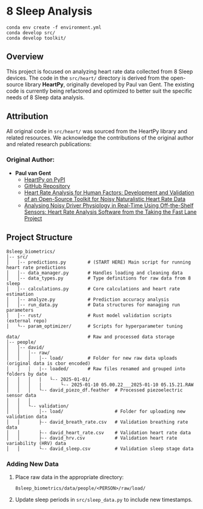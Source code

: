 # 8 Sleep Analysis

```
conda env create -f environment.yml
conda develop src/
conda develop toolkit/
```

## Overview

This project is focused on analyzing heart rate data collected from 8 Sleep devices. The code in the `src/heart/`
directory is derived from the open-source library **HeartPy**, originally developed by Paul van Gent. The existing code
is currently being refactored and optimized to better suit the specific needs of 8 Sleep data analysis.

## Attribution

All original code in `src/heart/` was sourced from the HeartPy library and related resources. We acknowledge the
contributions of the original author and related research publications:

### Original Author:

- **Paul van Gent**
    - [HeartPy on PyPI](https://pypi.org/project/heartpy/)
    - [GitHub Repository](https://github.com/paulvangentcom/heartrate_analysis_python)
    - [Heart Rate Analysis for Human Factors: Development and Validation of an Open-Source Toolkit for Noisy Naturalistic Heart Rate Data](https://www.researchgate.net/publication/325967542_Heart_Rate_Analysis_for_Human_Factors_Development_and_Validation_of_an_Open_Source_Toolkit_for_Noisy_Naturalistic_Heart_Rate_Data)
    - [Analysing Noisy Driver Physiology in Real-Time Using Off-the-Shelf Sensors: Heart Rate Analysis Software from the Taking the Fast Lane Project](https://www.researchgate.net/publication/328654252_Analysing_Noisy_Driver_Physiology_Real-Time_Using_Off-the-Shelf_Sensors_Heart_Rate_Analysis_Software_from_the_Taking_the_Fast_Lane_Project?channel=doi&linkId=5bdab2c84585150b2b959d13&showFulltext=true)


## Project Structure

```
8sleep_biometrics/
│-- src/
│   │-- predictions.py        # (START HERE) Main script for running heart rate predictions
│   │-- data_manager.py       # Handles loading and cleaning data
│   │-- data_types.py         # Type definitions for raw data from 8 sleep
│   │-- calculations.py       # Core calculations and heart rate estimation
│   │-- analyze.py            # Prediction accuracy analysis
│   │-- run_data.py           # Data structures for managing run parameters
│   │-- rust/                 # Rust model validation scripts (external repo)
│   └-- param_optimizer/      # Scripts for hyperparameter tuning

data/                         # Raw and processed data storage
│-- people/
│   │-- david/
│   │   │-- raw/
│   │   │   │-- load/         # Folder for new raw data uploads (original data is cbor encoded)
│   │   │   |-- loaded/       # Raw files renamed and grouped into folders by date
│   │   │   |   └-- 2025-01-01/       
│   │   │   |       └-- 2025-01-10 05.00.22___2025-01-10 05.15.21.RAW       
│   │   │   └-- david_piezo_df.feather  # Processed piezoelectric sensor data
│   │   │
│   │   └-- validation/
│   │       │-- load/                   # Folder for uploading new validation data
│   │       ├-- david_breath_rate.csv   # Validation breathing rate data
│   │       ├-- david_heart_rate.csv    # Validation heart rate data
│   │       ├-- david_hrv.csv           # Validation heart rate variability (HRV) data
│   │       └-- david_sleep.csv         # Validation sleep stage data
```


### Adding New Data

1. Place raw data in the appropriate directory:
   ```
   8sleep_biometrics/data/people/<PERSON>/raw/load/
   ```

2. Update sleep periods in `src/sleep_data.py` to include new timestamps.




